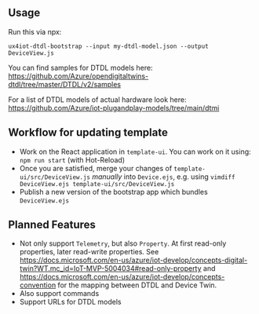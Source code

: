 ## Usage

Run this via npx:

```
ux4iot-dtdl-bootstrap --input my-dtdl-model.json --output DeviceView.js
```

You can find samples for DTDL models here: https://github.com/Azure/opendigitaltwins-dtdl/tree/master/DTDL/v2/samples

For a list of DTDL models of actual hardware look here: https://github.com/Azure/iot-plugandplay-models/tree/main/dtmi

## Workflow for updating template

* Work on the React application in `template-ui`. You can work on it using: `npm run start` (with Hot-Reload)
* Once you are satisfied, merge your changes of `template-ui/src/DeviceView.js` *manually* into `Device.ejs`, e.g. using 
  `vimdiff DeviceView.ejs template-ui/src/DeviceView.js`
* Publish a new version of the bootstrap app which bundles `DeviceView.ejs`

## Planned Features

* Not only support `Telemetry`, but also `Property`. At first read-only properties, later read-write properties.
  See https://docs.microsoft.com/en-us/azure/iot-develop/concepts-digital-twin?WT.mc_id=IoT-MVP-5004034#read-only-property 
  and https://docs.microsoft.com/en-us/azure/iot-develop/concepts-convention for the mapping between DTDL and Device Twin.
* Also support commands
* Support URLs for DTDL models
